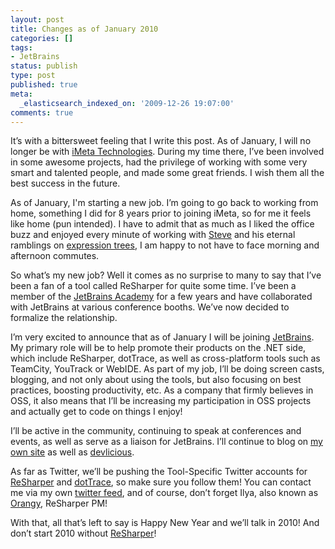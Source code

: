 ```yaml
---
layout: post
title: Changes as of January 2010
categories: []
tags:
- JetBrains
status: publish
type: post
published: true
meta:
  _elasticsearch_indexed_on: '2009-12-26 19:07:00'
comments: true
---
```

<p>
It&rsquo;s with a bittersweet feeling that I write this post. As of January, I will no longer be with <a href="http://www.imeta.co.uk">iMeta Technologies</a>. During my time there, I&rsquo;ve been involved in some awesome projects, had the privilege of working with some very smart and talented people, and made some great friends. I wish them all the best success in the future.
</p>

<p>
As of January, I&#039;m starting a new job. I&rsquo;m going to go back to working from home, something I did for 8 years prior to joining iMeta, so for me it feels like home (pun intended). I have to admit that as much as I liked the office buzz and enjoyed every minute of working with <a href="http://blogs.imeta.co.uk/sstrong/Default.aspx">Steve</a> and his eternal ramblings on <a href="http://blogs.imeta.co.uk/sstrong/archive/2009/12/16/823.aspx">expression trees</a>, I am happy to not have to face morning and afternoon commutes.
</p>

<p>
So what&rsquo;s my new job? Well it comes as no surprise to many to say that I&rsquo;ve been a fan of a tool called ReSharper for quite some time. I&rsquo;ve been a member of the <a href="http://www.jetbrains.com/devnet/academy/index.jsp">JetBrains Academy</a> for a few years and have collaborated with JetBrains at various conference booths. We&rsquo;ve now decided to formalize the relationship.
</p>

<p>
I&rsquo;m very excited to announce that as of January I will be joining <a href="http://www.jetbrains.com">JetBrains</a>. My primary role will be to help promote their products on the .NET side, which include ReSharper, dotTrace, as well as cross-platform tools such as TeamCity, YouTrack or WebIDE. As part of my job, I&rsquo;ll be doing screen casts, blogging, and not only about using the tools, but also focusing on best practices, boosting productivity, etc. As a company that firmly believes in OSS, it also means that I&rsquo;ll be increasing my participation in OSS projects and actually get to code on things I enjoy!
</p>

<p>
I&rsquo;ll be active in the community, continuing to speak at conferences and events, as well as serve as a liaison for JetBrains. I&rsquo;ll continue to blog on <a href="http://hadihariri.com">my own site</a> as well as <a href="http://devlicio.us/blogs/hadi_hariri">devlicious</a>.
</p>

<p>
As far as Twitter, we&rsquo;ll be pushing the Tool-Specific Twitter accounts for <a href="http://twitter.com/resharper">ReSharper</a> and <a href="http://twitter.com/dottrace">dotTrace</a>, so make sure you follow them! You can contact me via my own <a href="http://twitter.com/hhariri">twitter feed</a>, and of course, don&rsquo;t forget Ilya, also known as <a href="http://twitter.com/orangy">Orangy</a>, ReSharper PM!
</p>

<p>
With that, all that&rsquo;s left to say is Happy New Year and we&rsquo;ll talk in 2010! And don&rsquo;t start 2010 without <a href="http://www.jetbrains.com/resharper">ReSharper</a>!
</p>
